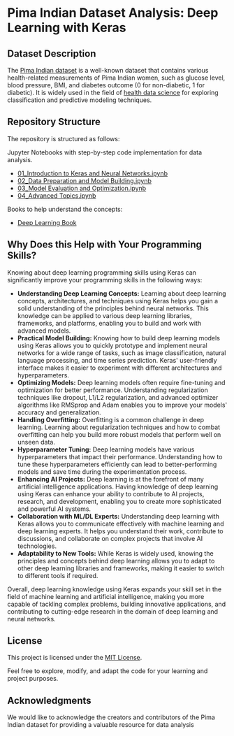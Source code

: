 # Pima Indian Dataset Analysis: Deep Learning with Keras

## Dataset Description

The [Pima Indian dataset](https://github.com/cloudpedagogy/data-science-programming/blob/main/books/Pima_Indian_Dataset.ipynb) is a well-known dataset that contains various health-related measurements of Pima Indian women, such as glucose level, blood pressure, BMI, and diabetes outcome (0 for non-diabetic, 1 for diabetic). It is widely used in the field of [health data science](https://github.com/cloudpedagogy/data-science-programming/blob/main/books/Health_Data_Science.ipynb) for exploring classification and predictive modeling techniques.

## Repository Structure
The repository is structured as follows:

Jupyter Notebooks with step-by-step code implementation for data analysis.
  - [01_Introduction to Keras and Neural Networks.ipynb](https://github.com/cloudpedagogy/data-science-programming/blob/main/deep-learning-keras/01_Introduction_to_Keras_and_Neural_Networks.ipynb)
  - [02_Data Preparation and Model Building.ipynb](https://github.com/cloudpedagogy/data-science-programming/blob/main/deep-learning-keras/02_Data_Preparation_and_Model_Building.ipynb)
  - [03_Model Evaluation and Optimization.ipynb](https://github.com/cloudpedagogy/data-science-programming/blob/main/deep-learning-keras/03_Model_Evaluation_and_Optimization.ipynb)
  - [04_Advanced Topics.ipynb](https://github.com/cloudpedagogy/data-science-programming/blob/main/deep-learning-keras/04_Advanced_Topics.ipynb)

Books to help understand the concepts:
  - [Deep Learning Book](https://github.com/cloudpedagogy/data-science-programming/blob/main/books/Deep_Learning.ipynb)

## Why Does this Help with Your Programming Skills?
Knowing about deep learning programming skills using Keras can significantly improve your programming skills in the following ways:

- **Understanding Deep Learning Concepts:** Learning about deep learning concepts, architectures, and techniques using Keras helps you gain a solid understanding of the principles behind neural networks. This knowledge can be applied to various deep learning libraries, frameworks, and platforms, enabling you to build and work with advanced models.
- **Practical Model Building:** Knowing how to build deep learning models using Keras allows you to quickly prototype and implement neural networks for a wide range of tasks, such as image classification, natural language processing, and time series prediction. Keras' user-friendly interface makes it easier to experiment with different architectures and hyperparameters.
- **Optimizing Models:** Deep learning models often require fine-tuning and optimization for better performance. Understanding regularization techniques like dropout, L1/L2 regularization, and advanced optimizer algorithms like RMSprop and Adam enables you to improve your models' accuracy and generalization.
- **Handling Overfitting:** Overfitting is a common challenge in deep learning. Learning about regularization techniques and how to combat overfitting can help you build more robust models that perform well on unseen data.
- **Hyperparameter Tuning:** Deep learning models have various hyperparameters that impact their performance. Understanding how to tune these hyperparameters efficiently can lead to better-performing models and save time during the experimentation process.
- **Enhancing AI Projects:** Deep learning is at the forefront of many artificial intelligence applications. Having knowledge of deep learning using Keras can enhance your ability to contribute to AI projects, research, and development, enabling you to create more sophisticated and powerful AI systems.
- **Collaboration with ML/DL Experts:** Understanding deep learning with Keras allows you to communicate effectively with machine learning and deep learning experts. It helps you understand their work, contribute to discussions, and collaborate on complex projects that involve AI technologies.
- **Adaptability to New Tools:** While Keras is widely used, knowing the principles and concepts behind deep learning allows you to adapt to other deep learning libraries and frameworks, making it easier to switch to different tools if required.

Overall, deep learning knowledge using Keras expands your skill set in the field of machine learning and artificial intelligence, making you more capable of tackling complex problems, building innovative applications, and contributing to cutting-edge research in the domain of deep learning and neural networks.

## License
This project is licensed under the [MIT License](LICENSE).

Feel free to explore, modify, and adapt the code for your learning and project purposes.

## Acknowledgments
We would like to acknowledge the creators and contributors of the Pima Indian dataset for providing a valuable resource for data analysis

